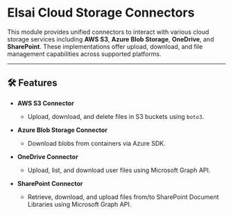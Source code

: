 
# Elsai Cloud Storage Connectors

This module provides unified connectors to interact with various cloud storage services including **AWS S3**, **Azure Blob Storage**, **OneDrive**, and **SharePoint**. These implementations offer upload, download, and file management capabilities across supported platforms.

---

## 🛠️ Features

* **AWS S3 Connector**

  * Upload, download, and delete files in S3 buckets using `boto3`.

* **Azure Blob Storage Connector**

  * Download blobs from containers via Azure SDK.

* **OneDrive Connector**

  * Upload, list, and download user files using Microsoft Graph API.

* **SharePoint Connector**

  * Retrieve, download, and upload files from/to SharePoint Document Libraries using Microsoft Graph API.

